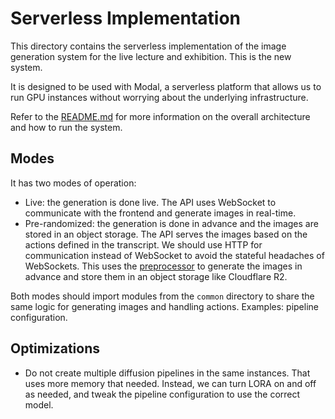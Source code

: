 # Serverless Implementation

This directory contains the serverless implementation of the image generation system for the live lecture and exhibition. This is the new system.

It is designed to be used with Modal, a serverless platform that allows us to run GPU instances without worrying about the underlying infrastructure.

Refer to the [README.md](../README.md) for more information on the overall architecture and how to run the system.

## Modes

It has two modes of operation:

- Live: the generation is done live. The API uses WebSocket to communicate with the frontend and generate images in real-time.
- Pre-randomized: the generation is done in advance and the images are stored in an object storage. The API serves the images based on the actions defined in the transcript. We should use HTTP for communication instead of WebSocket to avoid the stateful headaches of WebSockets. This uses the [preprocessor](./preprocessor) to generate the images in advance and store them in an object storage like Cloudflare R2.

Both modes should import modules from the `common` directory to share the same logic for generating images and handling actions. Examples: pipeline configuration.

## Optimizations

- Do not create multiple diffusion pipelines in the same instances. That uses more memory that needed. Instead, we can turn LORA on and off as needed, and tweak the pipeline configuration to use the correct model.
